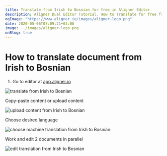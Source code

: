 ```yaml
---
title: Translate from Irish to Bosnian for free in Aligner Editor
description: Aligner Dual Editor Tutorial. How to translate for free from Irish to Bosnian. Aligner is multilingual document management platform. 
ogImage: "https://www.aligner.io/images/aligner-logo.png"
date: 2020-05-06T07:09:21+03:00
image: ../images/aligner-logo.png
onBlog: true
---
```


# How to translate document from Irish to Bosnian

1. Go to editor at [app.aligner.io](https://app.aligner.io "Aligner App web page")

![translate from Irish to Bosnian](../aligner-blank-editor.png "translate from Irish to Bosnian")

Copy-paste content or upload content

![upload content from Irish to Bosnian](../aligner-uploaded-document.png "upload content from Irish to Bosnian")

Choose desired language

![choose machine translation from Irish to Bosnian](../aligner-language-dropdown.png "choose machine translation from Irish to Bosnian")

Work and edit 2 documents in parallel

![edit translation from Irish to Bosnian](../aligner-double-sitded-editor.png "edit translation from Irish to Bosnian")

